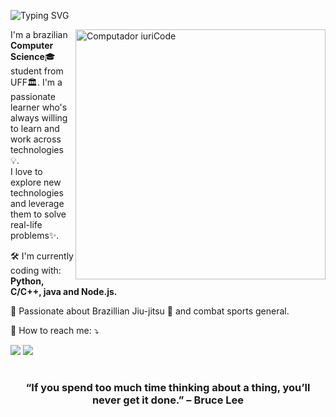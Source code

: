 <p align="left">
  <img src="http://readme-typing-svg.herokuapp.com?font=Fira+Code&pause=1000&color=B309FF&width=435&lines=printf(%22Hello%2C+world!%22);" alt="Typing SVG" />
</p>

<img src="https://raw.githubusercontent.com/MicaelliMedeiros/micaellimedeiros/master/image/computer-illustration.png" min-width="400px" max-width="400px" width="400px" align="right" alt="Computador iuriCode">

<p align="left"> 
  I'm a brazilian <strong>Computer Science</strong>🎓 student from UFF🏛. I'm a passionate learner who's always willing to learn and work across technologies 💡.<br>
  I love to explore new technologies and leverage them to solve real-life problems✨.
</p>

<p align="left">
  🛠 I'm currently coding with: <strong>Python, C/C++, java and Node.js.</strong>
</p>

<p align="left">
  🥋 Passionate about Brazillian Jiu-jitsu 🥋 and combat sports general.
</p>

<p align="left">
  💌 How to reach me: ⤵️
</p>

<p align="left">
  <a href="https://mail.google.com/mail/u/0/?fs=1&tf=cm&source=mailto&to=matheusciteli@id.uff.br" alt="Email" target="_blank">
  <img src="https://img.shields.io/badge/-Gmail-FF0000?style=flat-square&labelColor=FF0000&logo=gmail&logoColor=white&link=LINK-DO-SEU-EMAIL" /></a>
  <a href="https://www.linkedin.com/in/matheus-citeli-39046417a/" alt="Linkedin">
  <img src="https://img.shields.io/badge/-Linkedin-0e76a8?style=flat-square&logo=Linkedin&logoColor=white&link=LINK-DO-SEU-LINKEDIN" /></a>
</p>  

#

<div align="center">

### “If you spend too much time thinking about a thing, you’ll never get it done.” – Bruce Lee

</div>
